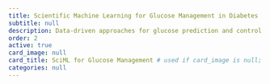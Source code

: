 ```yaml
---
title: Scientific Machine Learning for Glucose Management in Diabetes
subtitle: null
description: Data-driven approaches for glucose prediction and control in diabetes, integrating wearable sensors, physiological data, and scientific machine learning to enhance real-time decision-making and optimize therapeutic strategies.
order: 2
active: true
card_image: null
card_title: SciML for Glucose Management # used if card_image is null; defaults to title
categories: null
---
```

